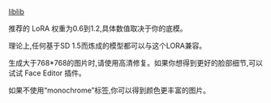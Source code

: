 [liblib](https://www.liblibai.com/modelinfo/d7d50bef7f7633e39db051717531a740)

推荐的 LoRA 权重为0.6到1.2,具体数值取决于你的底模。

理论上,任何基于SD 1.5而炼成的模型都可以与这个LORA兼容。

生成大于768*768的图片时,请使用高清修复。如果你想得到更好的脸部细节,可以试试 Face Editor 插件。

如果不使用“monochrome”标签,你可以得到颜色更丰富的图片。